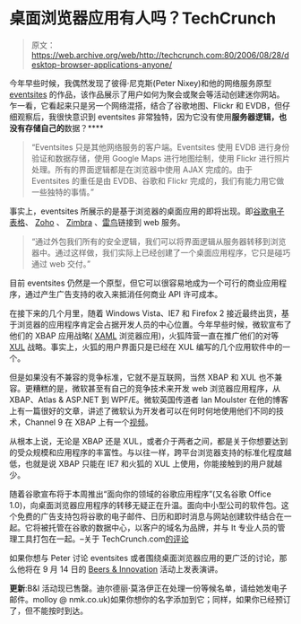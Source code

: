 # 桌面浏览器应用有人吗？TechCrunch

> 原文：<https://web.archive.org/web/http://techcrunch.com:80/2006/08/28/desktop-browser-applications-anyone/>

今年早些时候，我偶然发现了彼得·尼克斯(Peter Nixey)和他的网络服务原型 [eventsites](https://web.archive.org/web/20170201114427/http://www.eventsites.co.uk/) 的作品，该作品展示了用户如何为聚会或聚会等活动创建迷你网站。乍一看，它看起来只是另一个网络混搭，结合了谷歌地图、Flickr 和 EVDB，但仔细观察后，我很快意识到 eventsites 非常独特，因为它没有使用**服务器逻辑，也没有存储自己的**数据？****

> “Eventsites 只是其他网络服务的客户端。Eventsites 使用 EVDB 进行身份验证和数据存储，使用 Google Maps 进行地图绘制，使用 Flickr 进行照片处理。所有的界面逻辑都是在浏览器中使用 AJAX 完成的。由于 Eventsites 的重任是由 EVDB、谷歌和 Flickr 完成的，我们有能力用它做一些独特的事情。”

事实上，eventsites 所展示的是基于浏览器的桌面应用的即将出现。即[谷歌电子表格](https://web.archive.org/web/20170201114427/http://www.techcrunch.com/tag/Google-Spreadsheets/)、 [Zoho](https://web.archive.org/web/20170201114427/http://www.techcrunch.com/tag/Zoho/) 、 [Zimbra](https://web.archive.org/web/20170201114427/http://www.techcrunch.com/tag/Zimbra//) 、[雷鸟](https://web.archive.org/web/20170201114427/http://www.mozilla.com/thunderbird/)链接到 web 服务。

> “通过外包我们所有的安全逻辑，我们可以将界面逻辑从服务器转移到浏览器中。通过这样做，我们实际上已经创建了一个桌面应用程序，它只是碰巧通过 web 交付。”

目前 eventsites 仍然是一个原型，但它可以很容易地成为一个可行的商业应用程序，通过产生广告支持的收入来抵消任何商业 API 许可成本。

在接下来的几个月里，随着 Windows Vista、IE7 和 Firefox 2 接近最终出货，基于浏览器的应用程序肯定会占据开发人员的中心位置。今年早些时候，微软宣布了他们的 XBAP 应用战略( [XAML](https://web.archive.org/web/20170201114427/http://www.xaml.net/) 浏览器应用)，火狐阵营一直在推广他们的对等 [XUL](https://web.archive.org/web/20170201114427/http://developer.mozilla.org/en/docs/Introduction_to_XUL) 战略。事实上，火狐的用户界面只是已经在 XUL 编写的几个应用软件中的一个。

但是如果没有不兼容的竞争标准，它就不是互联网，当然 XBAP 和 XUL 也不兼容。更糟糕的是，微软甚至有自己的竞争技术来开发 web 浏览器应用程序，从 XBAP、Atlas & ASP.NET 到 WPF/E。微软英国传道者 Ian Moulster 在他的博客上有一篇很好的文章，讲述了微软认为开发者可以在何时何地使用他们不同的技术，Channel 9 在 XBAP 上有一个[视频](https://web.archive.org/web/20170201114427/http://channel9.msdn.com/Showpost.aspx?postid=216764)。

从根本上说，无论是 XBAP 还是 XUL，或者介于两者之间，都是关于你想要达到的受众规模和应用程序的丰富性。与以往一样，跨平台浏览器支持的标准化程度越低，也就是说 XBAP 只能在 IE7 和火狐的 XUL 上使用，你能接触到的用户就越少。

随着谷歌宣布将于本周推出“面向你的领域的谷歌应用程序”(又名谷歌 Office 1.0)，向桌面浏览器应用程序的转移无疑正在升温。面向中小型公司的软件包。这个免费的广告支持包将谷歌的电子邮件、日历和即时消息与网站创建软件结合在一起。它将被托管在谷歌的数据中心，以客户的域名为品牌，并与 It 专业人员的管理工具打包在一起。–关于 TechCrunch.com[的评论](https://web.archive.org/web/20170201114427/http://www.techcrunch.com/2006/08/27/google-makes-its-move-office-20/)

如果你想与 Peter 讨论 eventsites 或者围绕桌面浏览器应用的更广泛的讨论，那么他将在 9 月 14 日的 [Beers & Innovation](https://web.archive.org/web/20170201114427/http://www.nmk.co.uk/event/2006/09/14/beers-innovation-rss) 活动上发表演讲。

**更新**:B&I 活动现已售罄。迪尔德丽·莫洛伊正在处理一份等候名单，请给她发电子邮件。molloy @ nmk.co.uk)如果你想你的名字添加到它；同样，如果你已经预订了，但不能按时到达。